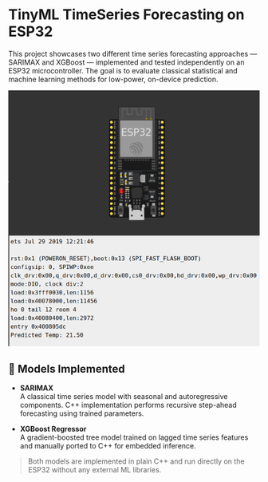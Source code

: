 # TinyML TimeSeries Forecasting on ESP32  

This project showcases two different time series forecasting approaches — SARIMAX and XGBoost — implemented and tested independently on an ESP32 microcontroller. The goal is to evaluate classical statistical and machine learning methods for low-power, on-device prediction.

![ESP32 Wokwi Screenshot](sarimax/esp32_sarimax.png)

## 🧠 Models Implemented

- **SARIMAX**  
  A classical time series model with seasonal and autoregressive components. C++ implementation performs recursive step-ahead forecasting using trained parameters.

- **XGBoost Regressor**  
  A gradient-boosted tree model trained on lagged time series features and manually ported to C++ for embedded inference.

> Both models are implemented in plain C++ and run directly on the ESP32 without any external ML libraries.
